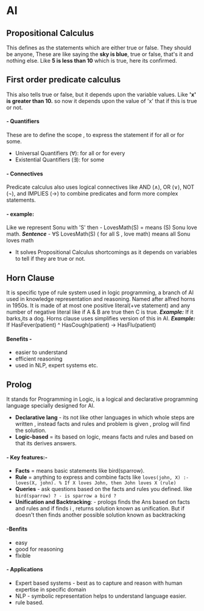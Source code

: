 # AI


## Propositional Calculus
This defines as the statements which are either true or false. They should be anyone, These are like saying the **sky is blue**, true or false, that's it and nothing else. Like **5 is less than 10** which is true, here its confirmed.



## First order predicate calculus
This also tells true or false, but it depends upon the variable values. Like **'x' is greater than 10.** so now it depends upon the value of 'x' that if this is true or not. 


#### - Quantifiers 
These are to define the scope , to express the statement if for all or for some.
- Universal Quantifiers (∀): for all or for every
- Existential Quantifiers (∃): for some

#### - Connectives
Predicate calculus also uses logical connectives like AND (∧), OR (∨), NOT (¬), and IMPLIES (→) to combine predicates and form more complex statements.


#### - example:
Like we represent Sonu with 'S' then -
LovesMath(S) = means (S) Sonu love math.
***Sentence*** -  ∀S LovesMath(S)      ( for all S , love math)
means all Sonu loves math

 - It  solves  Propositional Calculus shortcomings as it depends on variables to tell if they are true or not.

## Horn Clause
It is specific type of rule system used in logic programming, a branch of AI used in knowledge representation and reasoning. Named after alfred horns in 1950s.
It is made of at most one positive literal(+ve statement) and any number of negative literal like if A & B are true then C is true.
***Example:*** If it barks,its a dog. Horns clause uses simplifies version of this in AI.
***Example:*** If HasFever(patient) ^ HasCough(patient) -> HasFlu(patient)
#### Benefits -
 - easier to understand
 - efficient reasoning
 - used in NLP, expert systems etc.

## Prolog
It stands for Programming in Logic, is a logical and declarative programming language specially designed for AI.
- **Declarative lang** - its not like other languages in which whole steps are written , instead facts and rules and problem is given , prolog will find the solution.
- **Logic-based** = its based on logic, means facts and rules and based on that its derives answers.
#### - Key features:-
- **Facts** = means basic statements like bird(sparrow).
- **Rule** =  anything to express and combine facts like `loves(john, X) :- loves(X, john). % If X loves John, then John loves X (rule)`
- **Queries** - ask questions based on the facts and rules you defined. like `bird(sparrow) ? - is sparrow a bird ?`
- **Unification and Backtracking**: - prologs finds the Ans based on facts and rules and if finds i , returns solution known as unification. But if doesn't then finds another possible solution known as backtracking
#### -Benfits
- easy
- good for reasoning
- flxible
#### - Applications
- Expert based systems - best as to capture and reason with human expertise in specific domain
- NLP - symbolic representation helps to understand language easier.
- rule based.
